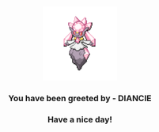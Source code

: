 <p align="center">
            <img src="https://raw.githubusercontent.com/PokeAPI/sprites/master/sprites/pokemon/719.png" width="150" height="150">
          </p>
          <h3 align="center">You have been greeted by - <b>DIANCIE</b></h3>
          <h3 align="center">Have a nice day!</h3>
